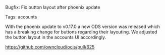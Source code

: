 Bugfix: Fix button layout after phoenix update

Tags: accounts

With the phoenix update to v0.17.0 a new ODS version was released which has a breaking change for buttons regarding
their layouting. We adjusted the button layout in the accounts UI accordingly.

https://github.com/owncloud/ocis/pull/625

